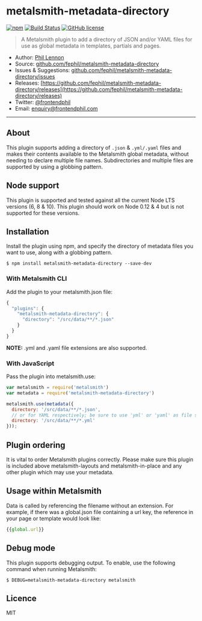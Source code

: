 # metalsmith-metadata-directory

[![npm](https://img.shields.io/npm/v/metalsmith-metadata-directory.svg)](https://www.npmjs.com/package/metalsmith-metadata-directory)
[![Build Status](https://travis-ci.org/fephil/metalsmith-metadata-directory.svg?branch=master)](https://travis-ci.org/fephil/metalsmith-metadata-directory)
[![GitHub license](https://img.shields.io/badge/license-MIT-blue.svg)](https://raw.githubusercontent.com/fephil/metalsmith-metadata-directory/master/LICENSE)

> A Metalsmith plugin to add a directory of JSON and/or YAML files for use as global metadata in templates, partials and pages.

* Author: [Phil Lennon](https://frontendphil.com)
* Source: [github.com/fephil/metalsmith-metadata-directory](https://github.com/fephil/metalsmith-metadata-directory)
* Issues & Suggestions: [github.com/fephil/metalsmith-metadata-directory/issues](https://github.com/fephil/metalsmith-metadata-directory/issues)
* Releases: [https://github.com/fephil/metalsmith-metadata-directory/releases](https://github.com/fephil/metalsmith-metadata-directory/releases)
* Twitter: [@frontendphil](https://twitter.com/frontendphil)
* Email: [enquiry@frontendphil.com](mailto:enquiry@frontendphil.com)

***

## About

This plugin supports adding a directory of `.json` & `.yml/.yaml` files and makes their contents available to the Metalsmith global metadata, without needing to declare multiple file names. Subdirectories and multiple files are supported by using a globbing pattern.

## Node support

This plugin is supported and tested against all the current Node LTS versions (6, 8 & 10). This plugin should work on Node 0.12 & 4 but is not supported for these versions.

## Installation

Install the plugin using npm, and specify the directory of metadata files you want to use, along with a globbing pattern.

```
$ npm install metalsmith-metadata-directory --save-dev
```

### With Metalsmith CLI

Add the plugin to your metalsmith.json file:

```js
{
  "plugins": {
    "metalsmith-metadata-directory": {
      "directory": "/src/data/**/*.json"
    }
  }
}
```

**NOTE:** .yml and .yaml file extensions are also supported.

### With JavaScript

Pass the plugin into metalsmith.use:

```js
var metalsmith = require('metalsmith')
var metadata = require('metalsmith-metadata-directory')

metalsmith.use(metadata({
  directory: '/src/data/**/*.json',
  // or for YAML respectively; be sure to use 'yml' or 'yaml' as file suffix
  directory: '/src/data/**/*.yml'
}));
```

## Plugin ordering

It is vital to order Metalsmith plugins correctly. Please make sure this plugin is included above metalsmith-layouts and metalsmith-in-place and any other plugin which may use your metadata.

## Usage within Metalsmith

Data is called by referencing the filename without an extension. For example, if there was a global.json file containing a url key, the reference in your page or template would look like:

```js
{{global.url}}
```

## Debug mode

This plugin supports debugging output. To enable, use the following command when running Metalsmith:

```
$ DEBUG=metalsmith-metadata-directory metalsmith
```

## Licence

MIT
